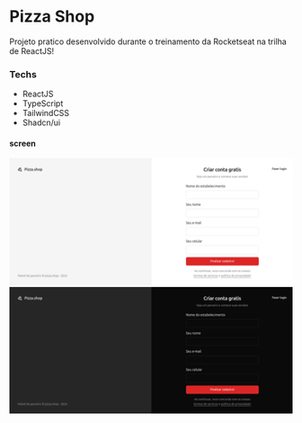 # Pizza Shop

Projeto pratico desenvolvido durante o treinamento da Rocketseat na trilha de ReactJS!

### Techs
- ReactJS
- TypeScript
- TailwindCSS
- Shadcn/ui

#### screen
<div>
  <img src="./public/Captura de tela de 2024-08-29 22-18-19.png" />
  <img src="./public/Captura de tela de 2024-08-30 01-33-37.png" />
</div>
